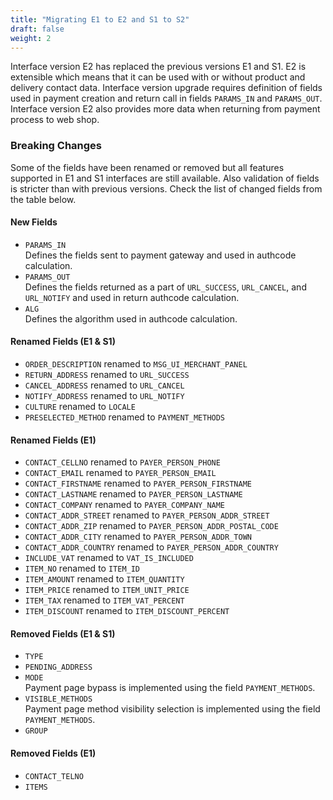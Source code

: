 ```yaml
---
title: "Migrating E1 to E2 and S1 to S2"
draft: false
weight: 2
---
```


Interface version E2 has replaced the previous versions E1 and S1. E2 is extensible which means that it can be used with or without product and delivery contact data. Interface version upgrade requires definition of fields used in payment creation and return call in fields `PARAMS_IN` and `PARAMS_OUT`. Interface version E2 also provides more data when returning from payment process to web shop.

### Breaking Changes

Some of the fields have been renamed or removed but all features supported in E1 and S1 interfaces are still available. Also validation of fields is stricter than with previous versions. Check the list of changed fields from the table below.

#### New Fields

- `PARAMS_IN` \
  Defines the fields sent to payment gateway and used in authcode calculation.
- `PARAMS_OUT`\
  Defines the fields returned as a part of `URL_SUCCESS`, `URL_CANCEL`, and `URL_NOTIFY` and used in return authcode calculation.
- `ALG` \
  Defines the algorithm used in authcode calculation.

#### Renamed Fields (E1 & S1)

- `ORDER_DESCRIPTION` renamed to `MSG_UI_MERCHANT_PANEL`
- `RETURN_ADDRESS` renamed to `URL_SUCCESS`
- `CANCEL_ADDRESS` renamed to `URL_CANCEL`
- `NOTIFY_ADDRESS` renamed to `URL_NOTIFY`
- `CULTURE` renamed to `LOCALE`
- `PRESELECTED_METHOD` renamed to `PAYMENT_METHODS`

#### Renamed Fields (E1)

- `CONTACT_CELLNO` renamed to `PAYER_PERSON_PHONE`
- `CONTACT_EMAIL` renamed to `PAYER_PERSON_EMAIL`
- `CONTACT_FIRSTNAME` renamed to `PAYER_PERSON_FIRSTNAME`
- `CONTACT_LASTNAME` renamed to `PAYER_PERSON_LASTNAME`
- `CONTACT_COMPANY` renamed to `PAYER_COMPANY_NAME`
- `CONTACT_ADDR_STREET` renamed to `PAYER_PERSON_ADDR_STREET`
- `CONTACT_ADDR_ZIP` renamed to `PAYER_PERSON_ADDR_POSTAL_CODE`
- `CONTACT_ADDR_CITY` renamed to `PAYER_PERSON_ADDR_TOWN`
- `CONTACT_ADDR_COUNTRY` renamed to `PAYER_PERSON_ADDR_COUNTRY`
- `INCLUDE_VAT` renamed to `VAT_IS_INCLUDED`
- `ITEM_NO` renamed to `ITEM_ID`
- `ITEM_AMOUNT` renamed to `ITEM_QUANTITY`
- `ITEM_PRICE` renamed to `ITEM_UNIT_PRICE`
- `ITEM_TAX` renamed to `ITEM_VAT_PERCENT`
- `ITEM_DISCOUNT` renamed to `ITEM_DISCOUNT_PERCENT`

#### Removed Fields (E1 & S1)

- `TYPE`
- `PENDING_ADDRESS`
- `MODE` \
  Payment page bypass is implemented using the field `PAYMENT_METHODS`.
- `VISIBLE_METHODS` \
  Payment page method visibility selection is implemented using the field `PAYMENT_METHODS`.
- `GROUP`

#### Removed Fields (E1)

- `CONTACT_TELNO`
- `ITEMS`
